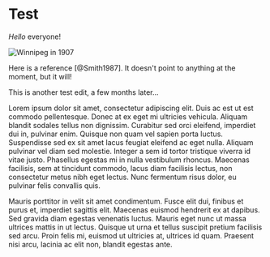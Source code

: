 # Test

*Hello* everyone!

![Winnipeg in 1907](https://upload.wikimedia.org/wikipedia/commons/thumb/2/27/Winnipeg_1907.jpg/640px-Winnipeg_1907.jpg)

Here is a reference [@Smith1987]. It doesn't point to anything at the moment, but it will!

This is another test edit, a few months later...

Lorem ipsum dolor sit amet, consectetur adipiscing elit. Duis ac est ut est commodo pellentesque. Donec at ex eget mi ultricies vehicula. Aliquam blandit sodales tellus non dignissim. Curabitur sed orci eleifend, imperdiet dui in, pulvinar enim. Quisque non quam vel sapien porta luctus. Suspendisse sed ex sit amet lacus feugiat eleifend ac eget nulla. Aliquam pulvinar vel diam sed molestie. Integer a sem id tortor tristique viverra id vitae justo. Phasellus egestas mi in nulla vestibulum rhoncus. Maecenas facilisis, sem at tincidunt commodo, lacus diam facilisis lectus, non consectetur metus nibh eget lectus. Nunc fermentum risus dolor, eu pulvinar felis convallis quis.

Mauris porttitor in velit sit amet condimentum. Fusce elit dui, finibus et purus et, imperdiet sagittis elit. Maecenas euismod hendrerit ex at dapibus. Sed gravida diam egestas venenatis luctus. Mauris eget nunc ut massa ultrices mattis in ut lectus. Quisque ut urna et tellus suscipit pretium facilisis sed arcu. Proin felis mi, euismod ut ultricies at, ultrices id quam. Praesent nisi arcu, lacinia ac elit non, blandit egestas ante. 
